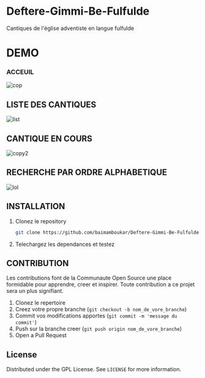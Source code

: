 # Deftere-Gimmi-Be-Fulfulde
Cantiques de l'église adventiste en langue fulfulde 

# DEMO


### ACCEUIL

![cop](https://user-images.githubusercontent.com/49169158/134808986-a986f7e3-9c49-415a-97c8-9510ed09d39a.jpeg)

## LISTE DES CANTIQUES

![list](https://user-images.githubusercontent.com/49169158/134808992-70b4ac90-b7da-40f4-9550-fc74df520d35.jpeg)


## CANTIQUE EN COURS

![copy2](https://user-images.githubusercontent.com/49169158/134809007-e3513e02-c602-4c4b-b898-47f2d74795aa.jpeg)

## RECHERCHE PAR ORDRE ALPHABETIQUE

![lol](https://user-images.githubusercontent.com/49169158/134809020-a3057c58-952e-4d7c-930f-6ee0b73b52f6.jpeg)



## INSTALLATION

1. Clonez le repository
   ```sh
   git clone https://github.com/baimamboukar/Deftere-Gimmi-Be-Fulfulde.git
   ```
2. Telechargez les dependances et testez


## CONTRIBUTION

Les contributions font de la Communaute Open Source une place formidable pour apprendre, creer et inspirer. Toute contribution a ce projet sera un plus signifiant.

1. Clonez le repertoire
2. Creez votre propre branche (`git checkout -b nom_de_vore_branche`)
3. Commit vos modifications apportes (`git commit -m 'message du commit'`)
4. Push sur la branche creer (`git push origin nom_de_vore_branche`)
5. Open a Pull Request



<!-- LICENSE -->
## License

Distributed under the GPL License. See `LICENSE` for more information.


